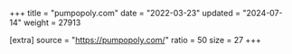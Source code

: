 +++
title = "pumpopoly.com"
date = "2022-03-23"
updated = "2024-07-14"
weight = 27913

[extra]
source = "https://pumpopoly.com/"
ratio = 50
size = 27
+++
